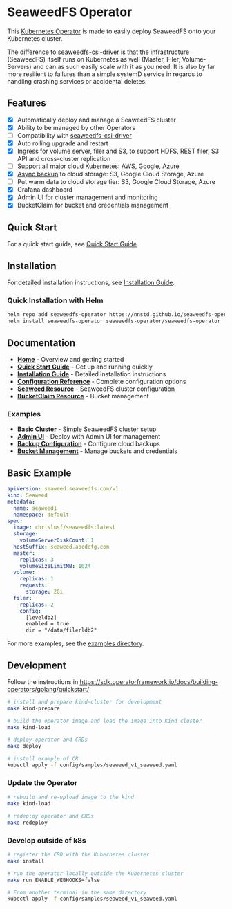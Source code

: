 # SeaweedFS Operator

This [Kubernetes Operator](https://kubernetes.io/docs/concepts/extend-kubernetes/operator/) is made to easily deploy SeaweedFS onto your Kubernetes cluster.

The difference to [seaweedfs-csi-driver](https://github.com/seaweedfs/seaweedfs-csi-driver) is that the infrastructure (SeaweedFS) itself runs on Kubernetes as well (Master, Filer, Volume-Servers) and can as such easily scale with it as you need. It is also by far more resilient to failures than a simple systemD service in regards to handling crashing services or accidental deletes.

## Features

- [x] Automatically deploy and manage a SeaweedFS cluster
- [x] Ability to be managed by other Operators
- [ ] Compatibility with [seaweedfs-csi-driver](https://github.com/seaweedfs/seaweedfs-csi-driver)
- [x] Auto rolling upgrade and restart
- [x] Ingress for volume server, filer and S3, to support HDFS, REST filer, S3 API and cross-cluster replication
- [ ] Support all major cloud Kubernetes: AWS, Google, Azure
- [x] [Async backup](https://github.com/seaweedfs/seaweedfs/wiki/Async-Backup) to cloud storage: S3, Google Cloud Storage, Azure
- [ ] Put warm data to cloud storage tier: S3, Google Cloud Storage, Azure
- [x] Grafana dashboard
- [x] Admin UI for cluster management and monitoring
- [x] BucketClaim for bucket and credentials management

## Quick Start

For a quick start guide, see [Quick Start Guide](wiki/Quick-Start.md).

## Installation

For detailed installation instructions, see [Installation Guide](wiki/Installation-Guide.md).

### Quick Installation with Helm

```bash
helm repo add seaweedfs-operator https://nnstd.github.io/seaweedfs-operator
helm install seaweedfs-operator seaweedfs-operator/seaweedfs-operator
```

## Documentation

- **[Home](wiki/Home.md)** - Overview and getting started
- **[Quick Start Guide](wiki/Quick-Start.md)** - Get up and running quickly
- **[Installation Guide](wiki/Installation-Guide.md)** - Detailed installation instructions
- **[Configuration Reference](wiki/Configuration-Reference.md)** - Complete configuration options
- **[Seaweed Resource](wiki/Seaweed-Resource.md)** - SeaweedFS cluster configuration
- **[BucketClaim Resource](wiki/BucketClaim-Resource.md)** - Bucket management

### Examples

- **[Basic Cluster](wiki/examples/Basic-Cluster.md)** - Simple SeaweedFS cluster setup
- **[Admin UI](wiki/examples/Admin-UI.md)** - Deploy with Admin UI for management
- **[Backup Configuration](wiki/examples/Backup-Configuration.md)** - Configure cloud backups
- **[Bucket Management](wiki/examples/Bucket-Management.md)** - Manage buckets and credentials

## Basic Example

```yaml
apiVersion: seaweed.seaweedfs.com/v1
kind: Seaweed
metadata:
  name: seaweed1
  namespace: default
spec:
  image: chrislusf/seaweedfs:latest
  storage:
    volumeServerDiskCount: 1
  hostSuffix: seaweed.abcdefg.com
  master:
    replicas: 3
    volumeSizeLimitMB: 1024
  volume:
    replicas: 1
    requests:
      storage: 2Gi
  filer:
    replicas: 2
    config: |
      [leveldb2]
      enabled = true
      dir = "/data/filerldb2"
```

For more examples, see the [examples directory](wiki/examples/).

## Development

Follow the instructions in <https://sdk.operatorframework.io/docs/building-operators/golang/quickstart/>

```bash
# install and prepare kind-cluster for development
make kind-prepare

# build the operator image and load the image into Kind cluster
make kind-load

# deploy operator and CRDs
make deploy

# install example of CR
kubectl apply -f config/samples/seaweed_v1_seaweed.yaml
```

### Update the Operator

```bash
# rebuild and re-upload image to the kind
make kind-load

# redeploy operator and CRDs
make redeploy
```

### Develop outside of k8s

```bash
# register the CRD with the Kubernetes cluster
make install

# run the operator locally outside the Kubernetes cluster
make run ENABLE_WEBHOOKS=false

# From another terminal in the same directory
kubectl apply -f config/samples/seaweed_v1_seaweed.yaml
```
